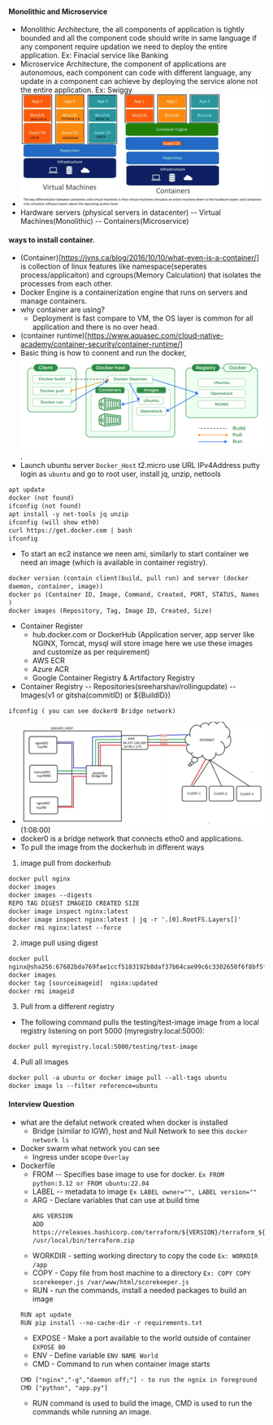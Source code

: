 #### Monolithic and Microservice
- Monolithic Architecture, the all components of application is tightly bounded and all the component code should write in same language if any component require updation we need to deploy the entire application. Ex: Finacial service like Banking
- Microservice Architecture, the component of applications are autonomous, each component can code with different language, any update in a component can achieve by deploying the service alone not the entire application. Ex: Swiggy 
- ![vm_container.png](https://github.com/email4prasanth/Practice-Docker/blob/master/Images/vm_container.png)
- Hardware servers (physical servers in datacenter) -- Virtual Machines(Monolithic) -- Containers(Microservice)
#### ways to install container.

- (Container)[https://jvns.ca/blog/2016/10/10/what-even-is-a-container/] is collection of linux features like namespace(seperates process/applicaiton) and cgroups(Memory Calculation) that isolates the processes from each other. 
- Docker Engine is a containerization engine that runs on servers and manage containers.
- why container are using?
    - Deployment is fast compare to VM, the OS layer is common for all application and there is no over head. 
- (container runtime)[https://www.aquasec.com/cloud-native-academy/container-security/container-runtime/]
- Basic thing is how to connent and run the docker, ![DockerArchitecture](https://github.com/email4prasanth/Practice-Docker/blob/master/Images/Architecture-of-Docker.png).
- Launch ubuntu server `Docker_Host` t2.micro use URL IPv4Address putty login as `ubuntu` and go to root user, install jq, unzip, nettools
```
apt update
docker (not found)
ifconfig (not found)
apt install -y net-tools jq unzip
ifconfig (will show eth0)
curl https://get.docker.com | bash
ifconfig
```
- To start an ec2 instance we neen ami, similarly to start container we need an image (which is available in container registry).
```
docker version (contain client(build, pull run) and server (docker daemon, container, image))
docker ps (Container ID, Image, Command, Created, PORT, STATUS, Names )
docker images (Repository, Tag, Image ID, Created, Size)
```
- Container Register
    - hub.docker.com or DockerHub (Application server, app server like NGINX, Tomcat, mysql will store image here we use these images and customize as per requirement)
    - AWS ECR
    - Azure ACR
    - Google Container Registry & Artifactory Registry
- Container Registry -- Repositories(sreeharshav/rollingupdate) -- Images(v1 or gitsha(commitID) or ${BuildID})
```
ifconfig ( you can see docker0 Bridge network)
```
- ![Portforwarding](https://github.com/email4prasanth/Practice-Docker/blob/master/Images/port%20forwarding.png) (1:08:00) 
- docker0 is a bridge network that connects etho0 and applications.
- To pull the image from the dockerhub in different ways
1. image pull from dockerhub
```
docker pull nginx
docker images
docker images --digests
REPO TAG DIGEST IMAGEID CREATED SIZE
docker image inspect nginx:latest
docker image inspect nginx:latest | jq -r '.[0].RootFS.Layers[]'
docker rmi nginx:latest --force
```
2. image pull using digest
```
docker pull nginx@sha256:67682bda769fae1ccf5183192b8daf37b64cae99c6c3302650f6f8bf5f0f95df
docker images
docker tag [sourceimageid]  nginx:updated
docker rmi imageid
```
3. Pull from a different registry
- The following command pulls the testing/test-image image from a local registry listening on port 5000 (myregistry.local:5000):
```
docker pull myregistry.local:5000/testing/test-image
```
4. Pull all images
```
docker pull -a ubuntu or docker image pull --all-tags ubuntu
docker image ls --filter reference=ubuntu
```



#### Interview Question
- what are the defalut network created when docker is installed
    - Bridge (similar to IGW), host and Null Network to see this `docker network ls`
- Docker swarm what network you can see
    - Ingress under scope `Overlay`
- Dockerfile
    - FROM -- Specifies base image to use for docker. `Ex FROM python:3.12 or FROM ubuntu:22.04`
    - LABEL --  metadata to image `Ex LABEL owner="", LABEL version=""`
    - ARG - Declare variables that can use at build time
        ```
        ARG VERSION
        ADD https://releases.hashicorp.com/terraform/${VERSION}/terraform_${VERSION}_linux_amd64.zip /usr/local/bin/terraform.zip
        ```
    - WORKDIR - setting working directory to copy the code `Ex: WORKDIR /app`
    - COPY - Copy file from host machine to a directory `Ex: COPY COPY scorekeeper.js /var/www/html/scorekeeper.js`
    - RUN - run the commands, install a needed packages to build an image
    ```
    RUN apt update
    RUN pip install --no-cache-dir -r requirements.txt
    ```
    - EXPOSE - Make a port available to the world outside of container `EXPOSE 80`
    - ENV - Define variable `ENV NAME World`
    - CMD - Command to run when container image starts
    ```
    CMD ["nginx","-g","daemon off;"] - to run the ngnix in foreground
    CMD ["python", "app.py"]
    ```
    - RUN command is used to build the image, CMD is used to run the commands while running an image.

